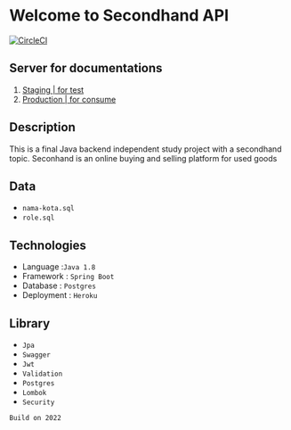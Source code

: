 # Welcome to Secondhand API
[![CircleCI](https://dl.circleci.com/status-badge/img/gh/NoraNekoIT/secondhand-api/tree/main.svg?style=svg&circle-token=8f9d44e8d150f505cc54aacdc9617cc90133cdc2)](https://dl.circleci.com/status-badge/redirect/gh/NoraNekoIT/secondhand-api/tree/main)
## Server for documentations
1. <a href="https://staging-fasthand-api.herokuapp.com/swagger-ui/index.html#/"> Staging | for test <a/>
2. <a href="https://production-fasthand-api.herokuapp.com/swagger-ui/index.html#/"> Production | for consume </a>

## Description 
This is a final Java backend independent study project with a secondhand topic.
Seconhand is an online buying and selling platform for used goods

## Data
- `nama-kota.sql`
- `role.sql`
## Technologies
- Language   :`Java 1.8`
- Framework  : `Spring Boot`
- Database   : `Postgres`
- Deployment : `Heroku`
## Library
- `Jpa`
- `Swagger`
- `Jwt`
- `Validation`
- `Postgres`
- `Lombok`
- `Security`

`Build on 2022` 